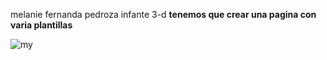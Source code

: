 melanie fernanda pedroza infante
3-d
**tenemos que crear una pagina con varia plantillas**

![my](https://github.com/user-attachments/assets/00bb44d7-2b80-4e9e-a066-6b384385dc42)
